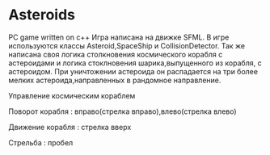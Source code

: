 # Asteroids
PC game written on c++
Игра написана на движке SFML.
В игре используются классы Asteroid,SpaceShip и CollisionDetector.
Так же написана своя логика столкновения космического корабля с 
астероидами и логика стоклновения шарика,выпущенного из корабля, с астероидом.
При уничтожении астероида он распадается на три более мелких астероида,направленных в рандомное направление.

Управление космическим кораблем

Поворот корабля : вправо(стрелка вправо),влево(стрелка влево)

Движение корабля : стрелка вверх 

Стрельба : пробел


